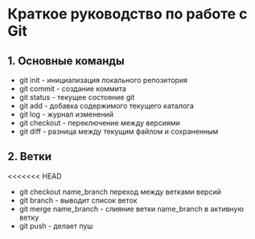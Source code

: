 # Краткое руководство по работе с Git
## 1. Основные команды
* git init - инициализация локального репозитория
* git commit - создание коммита
* git status - текущее состояние git 
* git add - добавка содержимого текущего каталога
* git log - журнал изменений
* git checkout - переключение между версиями
* git diff - разница между текущим файлом и сохраненным
## 2. Ветки
<<<<<<< HEAD
* git checkout name_branch переход между ветками версий
* git branch - выводит список веток
* git merge name_branch - слияние ветки name_branch в активную ветку
* git push - делает пуш